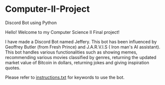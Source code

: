 # Computer-II-Project
Discord Bot using Python

Hello! Welcome to my Computer Science II Final project! 

I have made a Discord Bot named Jeffery. This bot has been influenced by Geoffrey Butler (from Fresh Prince) and J.A.R.V.I.S ( Iron man's AI assistant). This bot  handles various 
functionalities such as showing memes, recommending various movies classified by genres, returning the updated market value of Bitcoin in dollars, returning jokes and giving 
inspiration quotes. 

Please refer to  [instructions.txt](https://github.com/Aniruddha18-SPD/Computer-II-Project/blob/main/instructions.txt) for keywords to use the bot.


